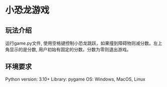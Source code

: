 
# 小恐龙游戏 #

## 玩法介绍 ##
运行game.py文件, 使用空格键控制小恐龙跳跃，如果撞到障碍物则减分数。左上角显示的是分数, 用户初始有固定的分数。分数为零则退出游戏。

## 环境要求 ##
Python version: 3.10+
Library: pygame
OS: Windows, MacOS, Linux
